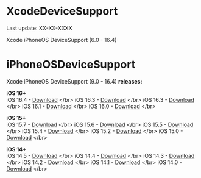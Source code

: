 # XcodeDeviceSupport

Last update: XX-XX-XXXX

Xcode iPhoneOS DeviceSupport (6.0 - 16.4)

# iPhoneOSDeviceSupport
Xcode iPhoneOS DeviceSupport (9.0 - 16.4)
**releases:**</br>

**iOS 16+**</br>
iOS 16.4 - [Download](https://github.com/aksamitsah/XcodeDeviceSupport/raw/main/iPhoneOS%20(9.0-%2016.4)/16.4.zip) </br>
iOS 16.3 - [Download](https://github.com/aksamitsah/XcodeDeviceSupport/raw/main/iPhoneOS%20(9.0-%2016.4)/16.3.zip) </br>
iOS 16.3 - [Download](https://github.com/aksamitsah/XcodeDeviceSupport/raw/main/iPhoneOS%20(9.0-%2016.4)/16.2.zip) </br>
iOS 16.1 - [Download](https://github.com/aksamitsah/XcodeDeviceSupport/raw/main/iPhoneOS%20(9.0-%2016.4)/16.1.zip) </br>
iOS 16.0 - [Download](https://github.com/aksamitsah/XcodeDeviceSupport/raw/main/iPhoneOS%20(9.0-%2016.4)/16.0.zip) </br>

**iOS 15+**</br>
iOS 15.7 - [Download](https://github.com/aksamitsah/XcodeDeviceSupport/raw/main/iPhoneOS%20(9.0-%2016.4)/15.7.zip) </br>
iOS 15.6 - [Download](https://github.com/aksamitsah/XcodeDeviceSupport/raw/main/iPhoneOS%20(9.0-%2016.4)/15.6.zip) </br>
iOS 15.5 - [Download](https://github.com/aksamitsah/XcodeDeviceSupport/raw/main/iPhoneOS%20(9.0-%2016.4)/15.5.zip) </br>
iOS 15.4 - [Download](https://github.com/aksamitsah/XcodeDeviceSupport/raw/main/iPhoneOS%20(9.0-%2016.4)/15.4.zip) </br>
iOS 15.2 - [Download](https://github.com/aksamitsah/XcodeDeviceSupport/raw/main/iPhoneOS%20(9.0-%2016.4)/15.2.zip) </br>
iOS 15.0 - [Download](https://github.com/aksamitsah/XcodeDeviceSupport/raw/main/iPhoneOS%20(9.0-%2016.4)/15.0.zip) </br>

**iOS 14+**</br>
iOS 14.5 - [Download](https://github.com/aksamitsah/XcodeDeviceSupport/raw/main/iPhoneOS%20(9.0-%2016.4)/14.5.zip) </br>
iOS 14.4 - [Download](https://github.com/aksamitsah/XcodeDeviceSupport/raw/main/iPhoneOS%20(9.0-%2016.4)/14.4.zip) </br>
iOS 14.3 - [Download](https://github.com/aksamitsah/XcodeDeviceSupport/raw/main/iPhoneOS%20(9.0-%2016.4)/14.3.zip) </br>
iOS 14.2 - [Download](https://github.com/aksamitsah/XcodeDeviceSupport/raw/main/iPhoneOS%20(9.0-%2016.4)/14.2.zip) </br>
iOS 14.1 - [Download](https://github.com/aksamitsah/XcodeDeviceSupport/raw/main/iPhoneOS%20(9.0-%2016.4)/14.1.zip) </br>
iOS 14.0 - [Download](https://github.com/aksamitsah/XcodeDeviceSupport/raw/main/iPhoneOS%20(9.0-%2016.4)/14.0.zip) </br>
